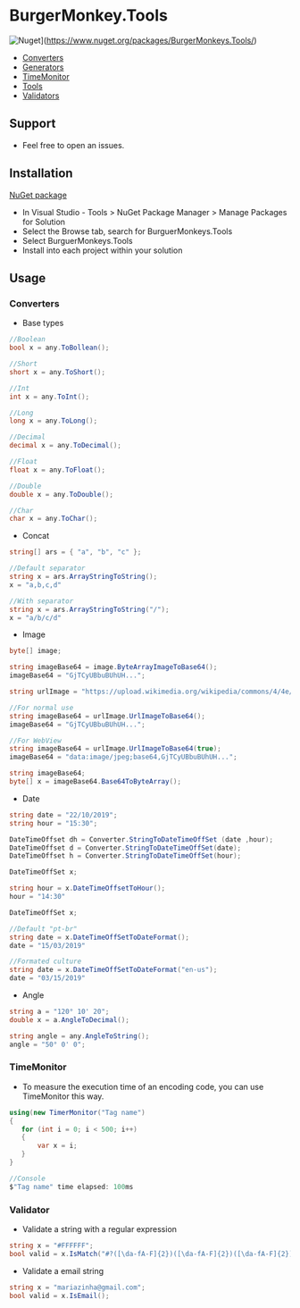 # BurgerMonkey.Tools

![Nuget](https://img.shields.io/nuget/v/BurgerMonkeys.Tools)](https://www.nuget.org/packages/BurgerMonkeys.Tools/)

- [Converters](#converters)
- [Generators](#generators)
- [TimeMonitor](#timemonitor)
- [Tools](#tools)
- [Validators](#validator)

## Support

* Feel free to open an issues.

## Installation

[NuGet package](https://www.nuget.org/packages/BurgerMonkeys.Tools/)

* In Visual Studio - Tools > NuGet Package Manager > Manage Packages for Solution
* Select the Browse tab, search for BurguerMonkeys.Tools
* Select BurguerMonkeys.Tools
* Install into each project within your solution

## Usage

### Converters
- Base types

```csharp
//Boolean
bool x = any.ToBollean(); 

//Short
short x = any.ToShort();

//Int
int x = any.ToInt();

//Long
long x = any.ToLong();

//Decimal
decimal x = any.ToDecimal();

//Float
float x = any.ToFloat();

//Double
double x = any.ToDouble();

//Char
char x = any.ToChar();
```

- Concat
```csharp
string[] ars = { "a", "b", "c" };

//Default separator
string x = ars.ArrayStringToString();
x = "a,b,c,d"

//With separator
string x = ars.ArrayStringToString("/");
x = "a/b/c/d"
```
- Image

```csharp
byte[] image;

string imageBase64 = image.ByteArrayImageToBase64();
imageBase64 = "GjTCyUBbuBUhUH...";
```

```csharp
string urlImage = "https://upload.wikimedia.org/wikipedia/commons/4/4e/Macaca_nigra_self-portrait_large.jpg";

//For normal use
string imageBase64 = urlImage.UrlImageToBase64();
imageBase64 = "GjTCyUBbuBUhUH...";

//For WebView
string imageBase64 = urlImage.UrlImageToBase64(true);
imageBase64 = "data:image/jpeg;base64,GjTCyUBbuBUhUH...";
```
```csharp
string imageBase64;
byte[] x = imageBase64.Base64ToByteArray();
```
- Date

```csharp
string date = "22/10/2019";
string hour = "15:30";

DateTimeOffset dh = Converter.StringToDateTimeOffSet (date ,hour);
DateTimeOffset d = Converter.StringToDateTimeOffSet(date);
DateTimeOffset h = Converter.StringToDateTimeOffSet(hour);
```

```csharp
DateTimeOffSet x;

string hour = x.DateTimeOffsetToHour();
hour = "14:30"
```

```csharp
DateTimeOffSet x;

//Default "pt-br"
string date = x.DateTimeOffSetToDateFormat();
date = "15/03/2019"

//Formated culture
string date = x.DateTimeOffSetToDateFormat("en-us");
date = "03/15/2019"
```
- Angle
```csharp
string a = "120° 10' 20";
double x = a.AngleToDecimal(); 
```

```csharp
string angle = any.AngleToString();
angle = "50° 0' 0";
```

### TimeMonitor
- To measure the execution time of an encoding code, you can use TimeMonitor this way.
```csharp
using(new TimerMonitor("Tag name")
{
   for (int i = 0; i < 500; i++)
   {
       var x = i;
   }
}

//Console
$"Tag name" time elapsed: 100ms
```

### Validator
- Validate a string with a regular expression
```csharp
string x = "#FFFFFF";
bool valid = x.IsMatch("#?([\da-fA-F]{2})([\da-fA-F]{2})([\da-fA-F]{2})");
```

- Validate a email string
```csharp
string x = "mariazinha@gmail.com";
bool valid = x.IsEmail();
```
